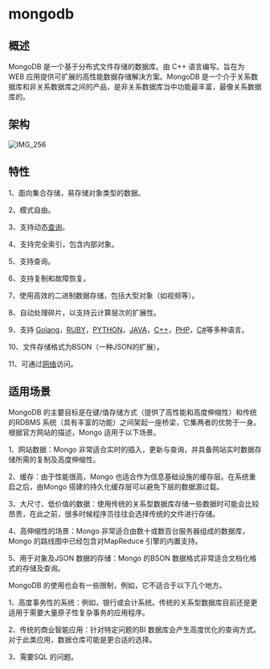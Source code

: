 # **mongodb**
## **概述**
MongoDB 是一个基于分布式文件存储的数据库。由 C++ 语言编写。旨在为 WEB 应用提供可扩展的高性能数据存储解决方案。MongoDB 是一个介于关系数据库和非关系数据库之间的产品，是非关系数据库当中功能最丰富，最像关系数据库的。
## **架构**
![IMG\_256](/docs/images/wendang/Aspose.Words.673c07ef-7901-4eb2-b389-19d4dd9471e3.001.png)
## **特性**
1、面向集合存储，易存储对象类型的数据。

2、模式自由。

3、支持动态[查询](https://baike.baidu.com/item/%E6%9F%A5%E8%AF%A2)。

4、支持完全索引，包含内部对象。

5、支持查询。

6、支持复制和故障恢复。

7、使用高效的二进制数据存储，包括大型对象（如视频等）。

8、自动处理碎片，以支持云计算层次的扩展性。

9、支持 [Golang](https://baike.baidu.com/item/Golang/2215139)，[RUBY](https://baike.baidu.com/item/RUBY)，[PYTHON](https://baike.baidu.com/item/PYTHON)，[JAVA](https://baike.baidu.com/item/JAVA)，[C++](https://baike.baidu.com/item/C++)，[PHP](https://baike.baidu.com/item/PHP)，[C#](https://baike.baidu.com/item/C%23)等多种语言。

10、文件存储格式为BSON（一种JSON的扩展）。

11、可通过[网络](https://baike.baidu.com/item/%E7%BD%91%E7%BB%9C)访问。
## **适用场景**
MongoDB 的主要目标是在键/值存储方式（提供了高性能和高度伸缩性）和传统的RDBMS 系统（具有丰富的功能）之间架起一座桥梁，它集两者的优势于一身。根据官方网站的描述，Mongo 适用于以下场景。

1、网站数据：Mongo 非常适合实时的插入，更新与查询，并具备网站实时数据存储所需的复制及高度伸缩性。

2、缓存：由于性能很高，Mongo 也适合作为信息基础设施的缓存层。在系统重启之后，由Mongo 搭建的持久化缓存层可以避免下层的数据源过载。

3、大尺寸、低价值的数据：使用传统的关系型数据库存储一些数据时可能会比较昂贵，在此之前，很多时候程序员往往会选择传统的文件进行存储。

4、高伸缩性的场景：Mongo 非常适合由数十或数百台服务器组成的数据库，Mongo 的路线图中已经包含对MapReduce 引擎的内置支持。

5、用于对象及JSON 数据的存储：Mongo 的BSON 数据格式非常适合文档化格式的存储及查询。

MongoDB 的使用也会有一些限制，例如，它不适合于以下几个地方。

1、高度事务性的系统：例如，银行或会计系统。传统的关系型数据库目前还是更适用于需要大量原子性复杂事务的应用程序。

2、传统的商业智能应用：针对特定问题的BI 数据库会产生高度优化的查询方式。对于此类应用，数据仓库可能是更合适的选择。

3、需要SQL 的问题。